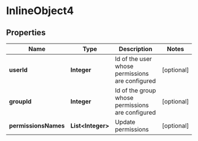 
# InlineObject4

## Properties
Name | Type | Description | Notes
------------ | ------------- | ------------- | -------------
**userId** | **Integer** | Id of the user whose permissions are configured |  [optional]
**groupId** | **Integer** | Id of the group whose permissions are configured |  [optional]
**permissionsNames** | **List&lt;Integer&gt;** | Update permissions |  [optional]



